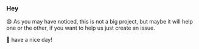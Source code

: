 ### __Hey__

:smile:
As you may have noticed, this is not a big project, but maybe it will help one or the other, if you want to help us just create an issue.

:rocket: have a nice day!